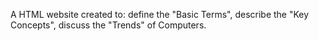A HTML website created to: define the "Basic Terms", describe the "Key Concepts", discuss the "Trends" of Computers.  
